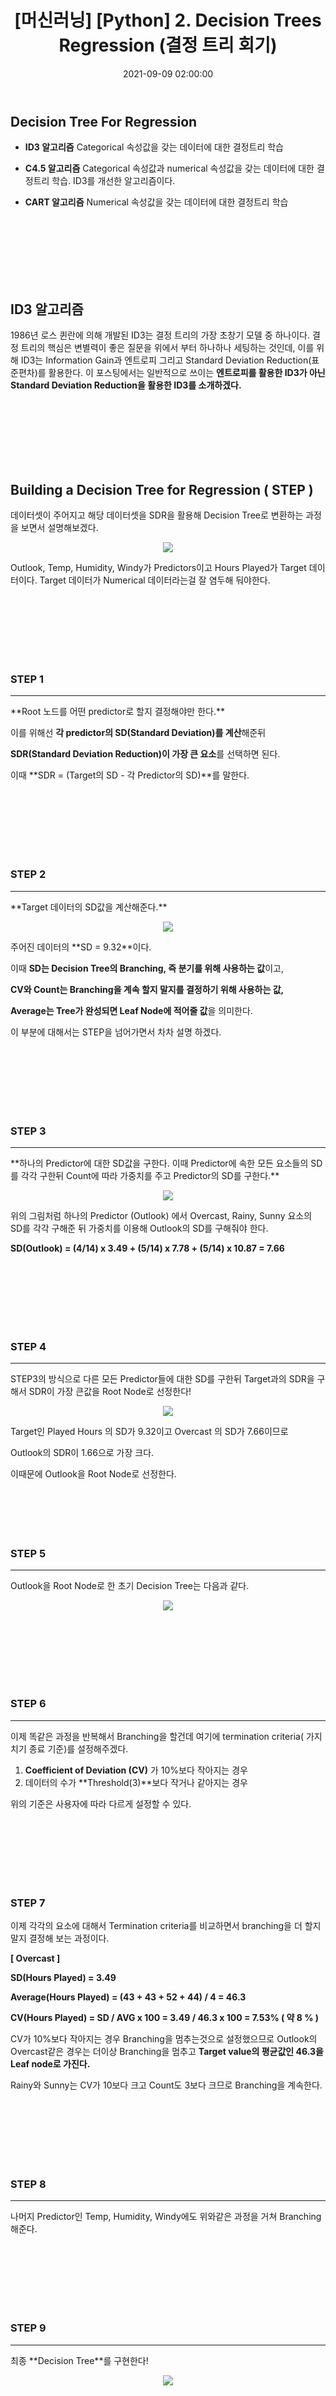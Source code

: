 ﻿---
title: "[머신러닝] [Python] 2. Decision Trees Regression (결정 트리 회기)"
date: 2021-09-09 02:00:00
categories:
- Machine Learning
tags:
- Machine Learning
- Decision Trees
- 
---

## Decision Tree For Regression

 - **ID3 알고리즘**
	 Categorical 속성값을 갖는 데이터에 대한 결정트리 학습
	 
 - **C4.5 알고리즘**
	 Categorical 속성값과 numerical 속성값을 갖는 데이터에 대한 결정트리 학습. ID3를 개선한 알고리즘이다.
	 
 - **CART 알고리즘**
	 Numerical 속성값을 갖는 데이터에 대한 결정트리 학습
	 
<br><br><br><br><br><br>

## ID3 알고리즘

1986년 로스 퀸란에 의해 개발된 ID3는 결정 트리의 가장 초창기 모델 중 하나이다. 결정 트리의 핵심은 변별력이 좋은 질문을 위에서 부터 하나하나 세팅하는 것인데, 이를 위해 ID3는 Information Gain과 엔트로피 그리고 Standard Deviation Reduction(표준편차)를 활용한다.
이 포스팅에서는 일반적으로 쓰이는 **엔트로피를 활용한 ID3가 아닌 Standard Deviation Reduction을 활용한 ID3를 소개하겠다.**

<br><br><br><br><br><br>

## Building a Decision Tree for Regression ( STEP )
데이터셋이 주어지고 해당 데이터셋을 SDR을 활용해 Decision Tree로 변환하는 과정을 보면서 설명해보겠다.
<br>

<p align="center">
<img src="https://github.com/idkim97/idkim97.github.io/blob/master/img/ex1.jpg?raw=true">
</p>

Outlook, Temp, Humidity, Windy가 Predictors이고 Hours Played가 Target 데이터이다. Target 데이터가 Numerical 데이터라는걸 잘 염두해 둬야한다.

<br><br><br><br><br><br>

### STEP 1
<hr>
**Root 노드를 어떤 predictor로 할지 결정해야만 한다.**

이를 위해선 **각 predictor의 SD(Standard Deviation)를 계산**해준뒤 

**SDR(Standard Deviation Reduction)이 가장 큰 요소**를 선택하면 된다.

이때 **SDR = (Target의 SD - 각 Predictor의 SD)**를 말한다.

<br><br><br><br><br><br>

### STEP 2
<hr>
**Target 데이터의 SD값을 계산해준다.**
<p align="center">
<img src="https://github.com/idkim97/idkim97.github.io/blob/master/img/step2.jpg?raw=true">
</p>
주어진 데이터의 **SD = 9.32**이다.

이때 **SD는 Decision Tree의 Branching, 즉 분기를 위해 사용하는 값**이고,

**CV와 Count는 Branching을 계속 할지 말지를 결정하기 위해 사용하는 값,**

**Average는 Tree가 완성되면 Leaf Node에 적어줄 값**을 의미한다.

이 부분에 대해서는 STEP을 넘어가면서 차차 설명 하겠다.

<br><br><br><br><br><br>

### STEP 3
<hr>
**하나의 Predictor에 대한 SD값을 구한다. 이때 Predictor에 속한 모든 요소들의 SD를 각각 구한뒤 Count에 따라 가중치를 주고 Predictor의 SD를 구한다.**

<p align="center">
<img src="https://github.com/idkim97/idkim97.github.io/blob/master/img/step3.jpg?raw=true">
</p>

위의 그림처럼 하나의 Predictor (Outlook) 에서 Overcast, Rainy, Sunny 요소의 SD를 각각 구해준 뒤 가중치를 이용해 Outlook의 SD를 구해줘야 한다.

**SD(Outlook) = (4/14) x 3.49 + (5/14) x 7.78 + (5/14) x 10.87 = 7.66**

<br><br><br><br><br><br>

### STEP 4
<hr>
STEP3의 방식으로 다른 모든 Predictor들에 대한 SD를 구한뒤 Target과의 SDR을 구해서 SDR이 가장 큰값을 Root Node로 선정한다!

<p align="center">
<img src="https://github.com/idkim97/idkim97.github.io/blob/master/img/step4.jpg?raw=true">
</p>

Target인 Played Hours 의 SD가 9.32이고 Overcast 의 SD가 7.66이므로

Outlook의 SDR이 1.66으로 가장 크다.

이때문에 Outlook을 Root Node로 선정한다.
<br><br><br><br><br><br>

### STEP 5
<hr>
Outlook을 Root Node로 한 초기 Decision Tree는 다음과 같다.

<p align="center">
<img src="https://github.com/idkim97/idkim97.github.io/blob/master/img/step5.jpg?raw=true">
</p>

<br><br><br><br><br><br>

### STEP 6
<hr>
이제 똑같은 과정을 반복해서 Branching을 할건데 여기에 termination criteria( 가지치기 종료 기준)를 설정해주겠다.

1. **Coefficient of Deviation (CV)** 가 10%보다 작아지는 경우
2. 데이터의 수가 **Threshold(3)**보다 작거나 같아지는 경우

위의 기준은 사용자에 따라 다르게 설정할 수 있다.

<br><br><br><br><br><br>

### STEP 7
이제 각각의 요소에 대해서 Termination criteria를 비교하면서
 branching을 더 할지 말지 결정해 보는 과정이다.

**[ Overcast ]**

**SD(Hours Played) = 3.49**

**Average(Hours Played) = (43 + 43 + 52 + 44) / 4 = 46.3**

**CV(Hours Played) = SD / AVG x 100 = 3.49 / 46.3 x 100 = 7.53% ( 약 8 % )**

CV가 10%보다 작아지는 경우 Branching을 멈추는것으로 설정했으므로
Outlook의 Overcast같은 경우는 더이상 Branching을 멈추고
**Target value의 평균값인 46.3을 Leaf node로 가진다.**

Rainy와 Sunny는 CV가 10보다 크고 Count도 3보다 크므로 Branching을 계속한다.

<br><br><br><br><br><br>

### STEP 8
<hr>
나머지 Predictor인 Temp, Humidity, Windy에도 위와같은 과정을 거쳐 Branching 해준다.

<br><br><br><br><br><br>

### STEP 9
<hr>
최종 **Decision Tree**를 구현한다!
<p align="center">
<img src="https://github.com/idkim97/idkim97.github.io/blob/master/img/step9.jpg?raw=true">
</p>

